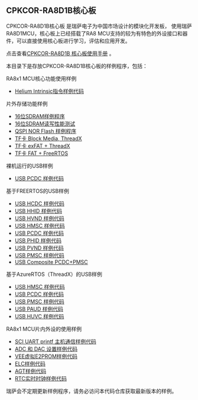 ## CPKCOR-RA8D1B核心板

CPKCOR-RA8D1B核心板
是瑞萨电子为中国市场设计的模块化开发板，
使用瑞萨RA8D1MCU，核心板上已经搭载了RA8 MCU支持的较为有特色的外设接口和器件，可以直接使用核心板进行学习，评估和应用开发。

点击查看[CPKCOR-RA8D1B 核心板使用手册](cpkcor_ra8d1b/docs/01_overview.md) 。

本目录下是存放CPKCOR-RA8D1B核心板的样例程序，包括：

RA8x1 MCU核心功能使用样例
- [Helium Intrinsic指令样例代码](/helium_intrinsic_cpkcor_ra8d1b_ep)

片外存储功能样例
- [16位SDRAM样例程序](/sdram_cpkcor_ra8d1_ep)
- [16位SDRAM读写性能测试](/sdram_benchmark_cpkcor_ra8d1_ep)
- [QSPI NOR Flash 样例程序](/qspi_cpkcor_ra8d1b_ep)
- [TF卡 Block Media, ThreadX](/filex_block_media_sd_cpkcor_ra8d1b_ep)
- [TF卡 exFAT + ThreadX](/filex_exfat_block_media_sd_cpkcor_ra8d1b_ep)
- [TF卡 FAT + FreeRTOS](/sdhi_freertos_fat_cpkcor_ra8d1b_ep)

裸机运行的USB样例
- [USB PCDC 样例代码](/usb_pcdc_baremetal_cpkcor_ra8d1_expansion_ep)

基于FREERTOS的USB样例
- [USB HCDC 样例代码](/usb_hcdc_freertos_cpkcor_ra8d1b_ep)
- [USB HHID 样例代码](/usb_hhid_freertos_cpkcor_ra8d1b_ep)
- [USB HVND 样例代码](/usb_hvnd_freertos_cpkcor_ra8d1b_ep)
- [USB HMSC 样例代码](/usb_hmsc_freertos_cpkcor_ra8d1b_ep)
- [USB PCDC 样例代码](/usb_pcdc_freertos_cpkcor_ra8d1b_ep)
- [USB PHID 样例代码](/usb_phid_freertos_cpkcor_ra8d1b_ep)
- [USB PVND 样例代码](/usb_pvnd_freertos_cpkcor_ra8d1b_ep)
- [USB PMSC 样例代码](/usb_pmsc_freertos_cpkcor_ra8d1b_ep)
- [USB Composite PCDC+PMSC](/usb_composite_pcdc_pmsc_freertos_cpkcor_ra8d1b_ep) 

基于AzureRTOS（ThreadX）的USB样例
- [USB HMSC 样例代码](/usbx_hmsc_azurertos_cpkcor_ra8d1b_ep)
- [USB PCDC 样例代码](/usbx_pcdc_acm_azurertos_cpkcor_ra8d1b_ep)
- [USB PMSC 样例代码](/usbx_pmsc_azurertos_cpkcor_ra8d1b_ep)
- [USB PAUD 样例代码](/usbx_paud_azurertos_cpkcor_ra8d1b_ep)
- [USB HUVC 样例代码](/usbx_huvc_azurertos_cpkcor_ra8d1b_ep)

RA8x1 MCU片内外设的使用样例
- [SCI UART printf 主机通信样例代码](/printf_sci_uart_cpkcor_ra8d1b_ep)
- [ADC 和 DAC 设置样例代码](/adc_dac_cpkcor_ra8d1b_ep)
- [VEE虚拟E2PROM样例代码](/vee_flash_cpkcor_ra8d1_ep)
- [ELC样例代码](/elc_cpkcor_ra8d1_ep)
- [AGT样例代码](/agt_cpkcor_ra8d1_ep)
- [RTC实时时钟样例代码](/rtc_cpkcor_ra8d1_ep)


瑞萨会不定期更新样例程序，请务必访问本代码仓库获取最新版本的样例。











